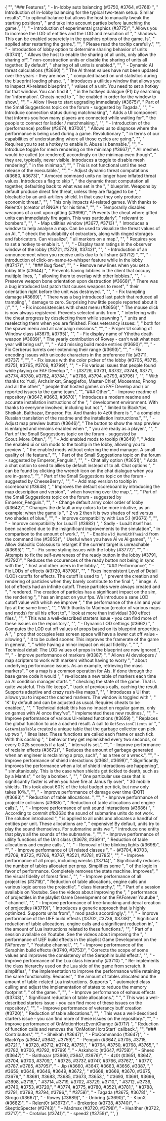 {
   "",
   "### Features",
   " - In-lobby auto balancing (#3750, #3764, #3768) ",
   "    Introduction of in-lobby balancing for the typical two-team setup. Similar results",
   "    to optimal balance but allows the host to manually tweak the starting positions",
   "    and take into account parties before launching the game.",
   "",
   " - Introduction of experimental graphics (#3775)",
   "    Allows you to increase the LOD of entities and the LOD and resolution of ",
   "    shadows. This can be enabled separetely in the graphics options of the game. Is",
   "    applied after restarting the game.",
   "",
   "    Please read the tooltip carefully.",
   "",
   " - Introduction of lobby option to determine sharing behavior of units (#3741)",
   "    Allows the host to enable the sharing of all units, only allow the sharing of",
   "    non-construction units or disable the sharing of units all together. By default",
   "    sharing of all units is enabled.",
   "",
   " - Dynamic AI threat calculations (#3660) ",
   "    The AI threat values have not been updated over the years - they are now ",
   "    computed based on unit statistics during the blueprint loading phase. ",
   "    Introduces a utilities window that allows you to inspect AI-related blueprint ",
   "    values of a unit. You need to set a hotkey for that window. You can find it ",
   "    in the hotkeys dialogue (F1) by searching for 'information'. Cheats need to ",
   "    be enabled in order for the window to show.",
   "",
   " - Allow Hives to start upgrading immediately (#3675)",
   "    Part of the Small Suggestions topic on the forum - suggested by Tagada.",
   "",
   " - Introduce connection status during matchmaking",
   "    Adds a UI component that informs you how many players are connected while waiting for",
   "    the people to connect for ladder / matchmaking.",
   "",
   " - Introduction of the (performance) profiler (#3674, #3700)",
   "    Allows us to diagnose where the performance is being used during a game. Revolutionary ",
   "    in terms of our capabilities of understanding where all those cycles are going.",
   "",
   "    Requires you to set a hotkey to enable it. Abuse is bannable.",
   "",
   " - Introduce toggle for mesh rendering on the minimap (#3667)",
   "    All meshes would be culled (or rendered) accordingly on the minimap even though",
   "    they are, typically, never visible. Introduces a toggle to disable mesh rendering",
   "    in the minimap.",
   "",
   "    This is not functional until the next release of the executable.",
   "",
   " - Adjust dynamic threat computations (#3680, #3673)",
   "    Armored command units no longer have inflated threat values. Introduces a flag to skip ",
   "    the dynamic threat computation all together, defaulting back to what was set in the ",
   "    blueprint. Weapons by default produce direct fire threat, unless they are flagged to be ",
   "    blockable by an anti-artillery shield. In that case they only produce economic threat.",
   "",
   "    This only impacts AI-related games. With thanks to Relent0r (creator of RNGAI) for his time.",
   "",
   " - Temporarily disables weapons of a unit upon gifting (#3696)",
   "    Prevents the cheat where gifted units can immediately fire again. This was particularly",
   "    relevant to bombers.",
   "",
   " - Map utilities window (#3677, #3713) ",
   "    Introduces a window to help analyse a map. Can be used to visualize the threat values of an AI, ",
   "    check the buildability of extractors, along with ringed storages and fabricators. Can visualize",
   "    all markers on a map.",
   "",
   "    Requires you to set a hotkey to enable it. ",
   "",
   " - Display team ratings in the observer window of the lobby (#3721, #3728, #3742)",
   "",
   " - Introduction of an announcement when you receive units due to full share (#3712) ",
   "",
   " - Introduction of click-on-name-to-whisper feature while in the lobby (#3747)",
   "    ",
   "### Bug fixes",
   "",
   " - Remove new lines when you set a lobby title (#3644) ",
   "    Prevents having lobbies in the client that occupy multiple lines, ",
   "    allowing them to overlap with other lobbies.",
   "",
   " - Preserve weapon bone orientation upon destruction (#3668)",
   "    There was a bug introduced last patch that causes weapons to reset",
   "    their orientation right before the unit was destroyed. ",
   "",
   " - Fix trampling damage (#3669)",
   "    There was a bug introduced last patch that reduced all trampling",
   "    damage to zero. Surprising how little people reported about it :)",
   " ",
   " - Fix inconsistencies with cheat menu (#3656)",
   "    The mouse click is now always registered. Prevents selected units from ",
   "    interfering with the cheat progress by deselecting them while spawning ",
   "    units and reselecting them when you are finished. Fixes veterancy issues: ",
   "    both for the spawn menu and all campaign missions.",
   "",
   " - Proper UI scaling of Window class (#3679, #3795)",
   "",
   " - Fix display name of Ythotha death weapon (#3689)",
   "    The yearly contribution of Rowey - can't wait what next year will bring us!",
   "",
   " - Add missing build mode entries (#3690)",
   "",
   " - Fix Cerberus turrets over extending their range (#3693)",
   "",
   " - Fix encoding issues with unicode characters in the preference file (#3711, #3737) ",
   "",
   " - Fix issues with the color picker of the lobby (#3705, #3715, #3751, #3765, #3706, #3799)",
   "",
   " - Fix various issues that people found while playing on FAF Develop ",
   "   - (#3729, #3731, #3732, #3748, #3771, #3774, #3780, #3782, #3784,",
   "      #3788, #3794, #3793, #3796) ",
   "",
   "    With thanks to: Yudi, Archsimkat, Snagglefox, Master-Chief, Moosemax, Phong and all the other",
   "    people that hosted games on FAF Develop and / or reported issues to the game team.",
   "",
   "### Other",
   " - Improve readme of repository (#3647, #3663, #3670)",
   "    Introduces a modern readme and accurate installation instructions of the ",
   "    development environment. With thanks to everyone involved, including but not ",
   "    limited to BlackYps, Sheikah, Balthazar, Emperor, Ftx. And thanks to 4z0t there is ",
   "    a complete Russian translation of the readme and the installation instructions.",
   "",
   " - Adjust map preview button (#3646)",
   "    The button to show the map preview is enlarged and remains enabled when ",
   "    you are ready as a player.",
   "",
   "    Part of the Small Suggestions topic on the forum - suggested by Scout_More_Often.",
   "",
   " - Add enabled mods to tooltip (#3649) ",
   "    Adds the enabled ui or sim mods to the tooltip in the lobby, allowing you to preview ",
   "    the enabled mods without entering the mod manager. A small quality of life feature.",
   "",
   "    Part of the Small Suggestions topic on the forum - suggested by Emperor_Penguin.",
   "",
   " - Chat ally option (#3651)",
   "    Adds a chat option to send to allies by default instead of to all. Chat options ",
   "    can be found by clicking the wrench icon on the chat dialogue when you are in-game.",
   "",
   "    Part of the Small Suggestions topic on the forum - suggested by CheeseBerry.",
   "",
   " - Add map version to tooltip in scoreboard (#3648) ",
   "    Improves the default scoreboard by introducing the map description and version",
   "    when hovering over the map.",
   "",
   "    Part of the Small Suggestions topic on the forum - suggested by Emperor_Penguin.",
   "",
   " - Change default army color order of lobby (#3642)",
   "    Changes the default army colors to be more intuitive, as an example: when the game is ",
   "    2 vs 2 then it is two shades of red versus two shades of blue.",
   "",
   " - Improve compatibility with Lua 5.1 (#3676) ",
   "",
   " - Improve compatibility for LuaJIT (#3682) ",
   "    Sadly - LuaJit itself has been cancelled due to the insignificant improvements to the simulation",
   "    in comparison to the amount of work.",
   "",
   " - Enable `wld_RunWithTheWind` from the command line (#3653)",
   "    Useful when you have Ai vs Ai games",
   "",
   " - Allow Galacitic Colossus to retarget if the current target is unreachable (#3695)",
   "",
   " - Fix some styling issues with the lobby (#3777)",
   "",
   " - Attempts to fix the self-awareness of the ready button in the lobby (#3791, #3792)",
   "    Reduces the occurences of the ready button not being in sync with the",
   "    host and other users in the lobby.",
   "",
   "### Performance",
   " - Fix LODs of effects (#3720, #3798)",
   "",
   "    Fixes inconsistent Level of Detail (LOD) cutoffs for effects. The cutoff is used to ",
   "    prevent the creation and rendering of particles when they barely contribute to the final ",
   "    image. A lot of effects had an infinite cutoff. These particles were always created and ",
   "    rendered. The creation of particles has a significant impact on the sim, the rendering ",
   "    has an impact on your fps. We introduce a sane LOD cutoff value with which we improve ",
   "    the performance of the sim and your fps at the same time.",
   "",
   "    With thanks to Madmax (creator of various maps and mods) for all his effort to",
   "    look at more than individual 300 effect files.",
   "",
   "    This was a well-described starters issue - you can find more of these issues on the repository.",
   "",
   " - Dynamic LOD settings (#3662) ",
   "    Computes the LOD cut off values of props based on its blueprint properties. A ",
   "    prop that occupies less screen space will have a lower cut off value - allowing ",
   "    it to be culled sooner. This improves the framerate of the game in general, ",
   "    while having a minor impact on visual fidelity. ",
   "    ",
   "    Technical detail: The LOD values of props in the blueprint are now ignored.",
   "",
   " - Improve performance of markers (#3387) ",
   "    Allows AI developers / map scripters to work with markers without having to worry ",
   "    about underlying performance issues. As an example, retrieving the mass markers",
   "    on a map is a common operation for AIs. If done through the base game code it would ",
   "    re-allocate a new table of markers each time an AI condition manager starts ",
   "    checking the state of the game. That is quite wasteful. This file keeps",
   "    track of previous calls, caching the result. Supports adaptive and crazy rush-like maps.",
   "",
   "    Introduces a UI that allows you to inspect the cached markers. The window is toggled with ",
   "    'K' by default and can be adjusted as usual. Requires cheats to be enabled.",
   "",
   "    Technical detail: this has no impact on regular games, only on games with AI once they've",
   "    implemented these new routines.",
   "",
   " - Improve performance of various UI-related functions (#3659) ",
   "    Replaces the global function to use a cached result. A call to `GetSessionClients` or ",
   "    `GetArmiesTable` created a unique table that the garbage collector can pick up two ",
   "    lines later. These functions are called each frame or each tick. With this caching ",
   "    behavior they get replenished every two seconds, or every 0.025 seconds if a fast",
   "    interval is set.",
   "",
   " - Improve performance of reclaim effects (#3672)",
   "    Reduces the amount of garbage generated when an engineer is reclaiming a prop, such",
   "    as a tree or a wreck.",
   "",
   " - Improve performance of shield interactions (#3681, #3699)",
   "    Significantly improves the performance when a lot of shield interactions are happening",
   "    simultaniously. This is the case when shields get tickled to death, such as by a Mantis",
   "    or by a bomber. ",
   "",
   "    One particular use case that is significantly faster is when you have fire at Janus fly over",
   "    30 mobile shields. This took about 60% of the total budget per tick, but now only takes 10%.",
   "",
   " - Improve performance of damage over time (DOT) (#3683)",
   "    Reduction of table allocations. ",
   "",
   " - Improve performance of projectile collisions (#3685) ",
   "    Reduction of table allocations and engine calls.",
   "",
   " - Improve performance of unit sound interactions (#3686) ",
   "    According to commit dfb363d the sound of submarine units do not work. The solution introduced ",
   "    is applied to all units and allocates a handful of entities per unit. These allocations are ",
   "    expensive! By default, units try to play the sound themselves. For submarine units we ",
   "    introduce one entity that plays all the sounds of the submarine. ",
   "",
   " - Improve performance of utility functions of the Unit class (#3678, #3691)",
   "    Reduction of table allocations and engine calls.",
   "",
   " - Removal of the blinking lights (#3698)",
   "",
   " - Improve performance of UI related classes ",
   "   - (#3704, #3703, #3709, #3725, #3766, #3767, #3521, #3781, #3785)",
   "",
   " - Improve performance of all props, including wrecks (#3714)",
   "    Significantly reduces the number of tables allocated per prop. Simplifies some ",
   "    of the logic in favor of performance. Completely removes the state machine. Improves",
   "    the visual fidelity of forest fires.",
   "",
   " - Improve performance of all projectiles (#3718)",
   "    Reduction of table allocations, engine calls and various logic across the projectile",
   "    class hierarchy.",
   "",
   "    Part of a session available on Youtube. See the videos about improving the ",
   "    performance of projectiles in the playlist Game Development on the FAForever Youtube ",
   "    channel.",
   "",
   " - Improve performance of tree-knocking and decal creation of projectiles (#3719)",
   "    Introduces a generic approach that is highly optimized. Supports units from",
   "    mod packs accordingly.",
   " ",
   " - Improve performance of the UEF build effects (#3702, #3736, #3738)",
   "    Significant reduction of table allocations, engine calls and a significant reduction in",
   "    the amount of Lua instructions related to these functions.",
   "",
   "    Part of a session available on Youtube. See the videos about improving the ",
   "    performance of UEF build effects in the playlist Game Development on the FAForever  ",
   "    Youtube channel.",
   "",
   " - Improve performance of the Seraphim build effects (#3740, #3753)",
   "    Corrects the scope of some values and improves the consistency of the Seraphim build effect.",
   "",
   " - Improve performance of the Lua class hierarchy (#3710) ",
   "    Re-implements the class hierarchy used on the Lua side of the game from scratch. It simplifies",
   "    the implementation to improve the performance while retaining the same functionality. Reduces",
   "    the amount of tables allocated and the amount of table-related Lua instructions. Supports  ",
   "    automated class culling and adjust the implementation of states to reduce the memory footprint ",
   "    of the game. ",
   "",
   " - Improve performance of exhaus effects (#3743)",
   "    Significant reduction of table allocations.",
   "    ",
   "    This was a well-described starters issue - you can find more of these issues on the repository.",
   "",
   " - Improve performance of veterancy buff creation (#3720)",
   "    Reduction of table allocations.",
   "",
   "    This was a well-described starters issue - you can find more of these issues on the repository.",
   "",
   " - Improve performance of OnMotionHorzEventChange (#3717) ",
   "    Reduction of function calls and removes the 'OnMotionHorzStart' callback.",
   "",
   "### Contributors",
   "",
   " - Sheikah (#3647)",
   " - FtxCommando (#3647)",
   " - BlackYps (#3647, #3642, #3759)",
   " - Penguin  (#3647, #3705, #3715, #3721,",
   "             #3728, #3712, #3742, #3751,",
   "             #3764, #3750, #3768, #3765,",
   "             #3782, #3706, #3792, #3799) ",
   " - Askaholic (#3647, #3759)",
   " - Sheeo (#3647)",
   " - Balthazar (#3660, #3647, #3676)",
   " - 4z0t (#3651, #3647, #3704, #3703, #3709,",
   "         #3725, #3737, #3747, #3766, #3767,",
   "         #3777, #3787, #3785, #3795)",
   " - Jip (#3660, #3647, #3663, #3656, #3387, ",
   "        #3659, #3648, #3646, #3649, #3672,",
   "        #3668, #3669, #3670, #3675, #3679,",
   "        #3681, #3683, #3685, #3673, #3653,",
   "        #3693, #3691, #3696, #3698, #3718,",
   "        #3714, #3719, #3702, #3729, #3710,",
   "        #3712, #3736, #3740, #3753, #3720,",
   "        #3774, #3775, #3780, #3521, #3781,",
   "        #3788, #3791, #3793, #3794, #3796,",
   "        #3759)",
   " - Tagada (#3675, #3678)",
   " - Strogo (#3667)",
   " - Rowey (#3689)",
   " - Unbring (#3690)",
   " - KionX (#3682)",
   " - Relent0r (#3673)",
   " - Brokerjoe (#3738, #3740)",
   " - SkepticSpecter (#3743)",
   " - Madmax (#3720, #3798)",
   " - Healther (#3722, #3717)",
   " - Crotalus (#3741)",
   " - speed2 (#3759)",
   "",
}